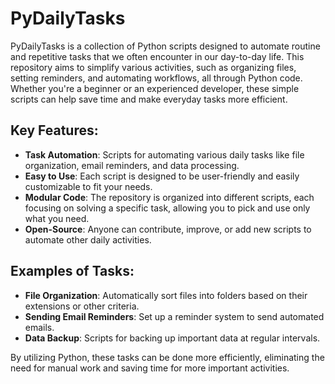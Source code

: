# PyDailyTasks

PyDailyTasks is a collection of Python scripts designed to automate routine and repetitive tasks that we often encounter in our day-to-day life. This repository aims to simplify various activities, such as organizing files, setting reminders, and automating workflows, all through Python code. Whether you're a beginner or an experienced developer, these simple scripts can help save time and make everyday tasks more efficient.

## Key Features:
- **Task Automation**: Scripts for automating various daily tasks like file organization, email reminders, and data processing.
- **Easy to Use**: Each script is designed to be user-friendly and easily customizable to fit your needs.
- **Modular Code**: The repository is organized into different scripts, each focusing on solving a specific task, allowing you to pick and use only what you need.
- **Open-Source**: Anyone can contribute, improve, or add new scripts to automate other daily activities.

## Examples of Tasks:
- **File Organization**: Automatically sort files into folders based on their extensions or other criteria.
- **Sending Email Reminders**: Set up a reminder system to send automated emails.
- **Data Backup**: Scripts for backing up important data at regular intervals.

By utilizing Python, these tasks can be done more efficiently, eliminating the need for manual work and saving time for more important activities.
